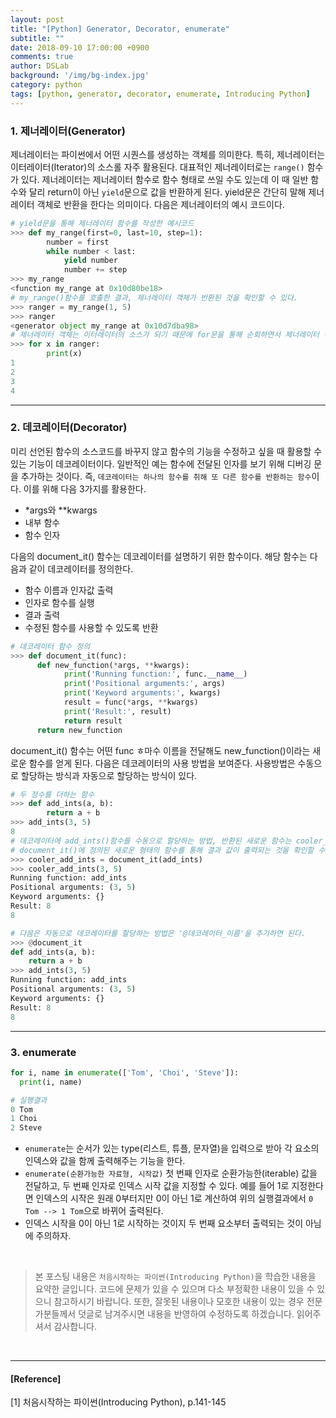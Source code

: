 ```yaml
---
layout: post
title: "[Python] Generator, Decorator, enumerate"
subtitle: ""
date: 2018-09-10 17:00:00 +0900
comments: true
author: DSLab
background: '/img/bg-index.jpg'
category: python
tags: [python, generator, decorator, enumerate, Introducing Python]
---
```


### 1. 제너레이터(Generator)
제너레이터는 파이썬에서 어떤 시퀀스를 생성하는 객체를 의미한다. 특히, 제너레이터는 이터레이터(Iterator)의 소스롤 자주 활용된다. 대표적인 제너레이터로는 `range()` 함수가 있다. 제너레이터는 제너레이터 함수로 함수 형태로 쓰일 수도 있는데 이 때 일반 함수와 달리 return이 아닌 `yield`문으로 값을 반환하게 된다. yield문은 간단히 말해 제너레이터 객체로 반환을 한다는 의미이다. 다음은 제너레이터의 예시 코드이다.

```python
# yield문을 통해 제너레이터 함수를 작성한 예시코드
>>> def my_range(first=0, last=10, step=1):
        number = first
        while number < last:
            yield number
            number += step
>>> my_range
<function my_range at 0x10d80be18>
# my_range()함수를 호출한 결과, 제너레이터 객체가 반환된 것을 확인할 수 있다.
>>> ranger = my_range(1, 5)
>>> ranger
<generator object my_range at 0x10d7dba98>
# 제너레이터 객체는 이터레이터의 소스가 되기 때문에 for문을 통해 순회하면서 제너레이터 객체가 갖고 있는 값을 출력할 수 있다.
>>> for x in ranger:
        print(x)
1
2
3
4

```

---

### 2. 데코레이터(Decorator)
미리 선언된 함수의 소스코드를 바꾸지 않고 함수의 기능을 수정하고 싶을 때 활용할 수 있는 기능이 데코레이터이다. 일반적인 예는 함수에 전달된 인자를 보기 위해 디버깅 문을 추가하는 것이다. 즉, `데코레이터는 하나의 함수를 취해 또 다른 함수를 반환하는 함수`이다. 이를 위해 다음 3가지를 활용한다.
  - *args와 **kwargs
  - 내부 함수
  - 함수 인자

다음의 document_it() 함수는 데코레이터를 설명하기 위한 함수이다. 해당 함수는 다음과 같이 데코레이터를 정의한다.
  - 함수 이름과 인자값 출력
  - 인자로 함수를 실행
  - 결과 출력
  - 수정된 함수를 사용할 수 있도록 반환

```python
# 데코레이터 함수 정의
>>> def document_it(func):
      def new_function(*args, **kwargs):
            print('Running function:', func.__name__)
            print('Positional arguments:', args)
            print('Keyword arguments:', kwargs)
            result = func(*args, **kwargs)
            print('Result:', result)
            return result
      return new_function
```
document_it() 함수는 어떤 func ㅎ마수 이름을 전달해도 new_function()이라는 새로운 함수를 얻게 된다. 다음은 데코레이터의 사용 방법을 보여준다. 사용방법은 수동으로 할당하는 방식과 자동으로 할당하는 방식이 있다.

```python
# 두 정수를 더하는 함수
>>> def add_ints(a, b):
        return a + b
>>> add_ints(3, 5)
8
# 데코레이터에 add_ints()함수를 수동으로 할당하는 방법, 반환된 새로운 함수는 cooler_add_ints에 저장
# document_it()에 정의된 새로운 형태의 함수를 통해 결과 값이 출력되는 것을 확인할 수 있음
>>> cooler_add_ints = document_it(add_ints)
>>> cooler_add_ints(3, 5)
Running function: add_ints
Positional arguments: (3, 5)
Keyword arguments: {}
Result: 8
8

# 다음은 자동으로 데코레이터를 할당하는 방법은 '@데코레이터_이름'을 추가하면 된다.
>>> @document_it
def add_ints(a, b):
    return a + b
>>> add_ints(3, 5)
Running function: add_ints
Positional arguments: (3, 5)
Keyword arguments: {}
Result: 8
8
```

---

### 3. enumerate
```python
for i, name in enumerate(['Tom', 'Choi', 'Steve']):
  print(i, name)

# 실행결과
0 Tom
1 Choi
2 Steve
```

  - `enumerate`는 순서가 있는 type(리스트, 튜플, 문자열)을 입력으로 받아 각 요소의 인덱스와 값을 함께 출력해주는 기능을 한다.
  - `enumerate(순환가능한 자료형, 시작값)` 첫 번째 인자로 순환가능한(iterable) 값을 전달하고, 두 번째 인자로 인덱스 시작 값을 지정할 수 있다. 예를 들어 1로 지정한다면 인덱스의 시작은 원래 0부터지만 0이 아닌 1로 계산하여 위의 실행결과에서 `0 Tom --> 1 Tom`으로 바뀌어 출력된다.
  - 인덱스 시작을 0이 아닌 1로 시작하는 것이지 두 번째 요소부터 출력되는 것이 아님에 주의하자.

<br>

>본 포스팅 내용은 `처음시작하는 파이썬(Introducing Python)`을 학습한 내용을 요약한 글입니다. 코드에 문제가 있을 수 있으며 다소 부정확한 내용이 있을 수 있으니 참고하시기 바랍니다. 또한, 잘못된 내용이나 모호한 내용이 있는 경우 전문가분들께서 덧글로 남겨주시면 내용을 반영하여 수정하도록 하겠습니다. 읽어주셔서 감사합니다.

<br>

---

#### [Reference]

[1] 처음시작하는 파이썬(Introducing Python), p.141-145
